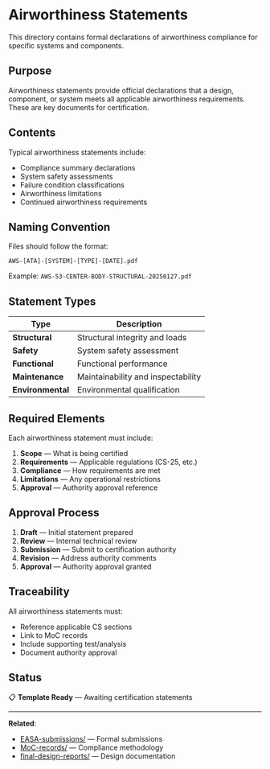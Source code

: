 # Airworthiness Statements

This directory contains formal declarations of airworthiness compliance for specific systems and components.

## Purpose

Airworthiness statements provide official declarations that a design, component, or system meets all applicable airworthiness requirements. These are key documents for certification.

## Contents

Typical airworthiness statements include:
- Compliance summary declarations
- System safety assessments
- Failure condition classifications
- Airworthiness limitations
- Continued airworthiness requirements

## Naming Convention

Files should follow the format:
```
AWS-[ATA]-[SYSTEM]-[TYPE]-[DATE].pdf
```

Example: `AWS-53-CENTER-BODY-STRUCTURAL-20250127.pdf`

## Statement Types

| Type | Description |
|------|-------------|
| **Structural** | Structural integrity and loads |
| **Safety** | System safety assessment |
| **Functional** | Functional performance |
| **Maintenance** | Maintainability and inspectability |
| **Environmental** | Environmental qualification |

## Required Elements

Each airworthiness statement must include:
1. **Scope** — What is being certified
2. **Requirements** — Applicable regulations (CS-25, etc.)
3. **Compliance** — How requirements are met
4. **Limitations** — Any operational restrictions
5. **Approval** — Authority approval reference

## Approval Process

1. **Draft** — Initial statement prepared
2. **Review** — Internal technical review
3. **Submission** — Submit to certification authority
4. **Revision** — Address authority comments
5. **Approval** — Authority approval granted

## Traceability

All airworthiness statements must:
- Reference applicable CS sections
- Link to MoC records
- Include supporting test/analysis
- Document authority approval

## Status

📋 **Template Ready** — Awaiting certification statements

---

**Related**:
- [EASA-submissions/](../EASA-submissions/) — Formal submissions
- [MoC-records/](../MoC-records/) — Compliance methodology
- [final-design-reports/](../final-design-reports/) — Design documentation
